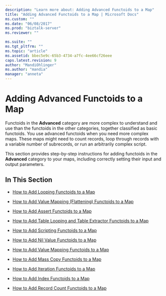 ```yaml
---
description: "Learn more about: Adding Advanced Functoids to a Map"
title: "Adding Advanced Functoids to a Map | Microsoft Docs"
ms.custom: ""
ms.date: "06/08/2017"
ms.prod: "biztalk-server"
ms.reviewer: ""

ms.suite: ""
ms.tgt_pltfrm: ""
ms.topic: "article"
ms.assetid: bbec5e9c-65b3-4734-a7fc-4ee66cf26eee
caps.latest.revision: 9
author: "MandiOhlinger"
ms.author: "mandia"
manager: "anneta"
---
```

# Adding Advanced Functoids to a Map
Functoids in the **Advanced** category are more complex to understand and use than the functoids in the other categories, together classified as basic functoids. You use advanced functoids when you need more complex maps. These maps might need to count records, loop through records with a variable number of subrecords, or run an arbitrarily complex script.  
  
 This section provides step-by-step instructions for adding functoids in the **Advanced** category to your maps, including correctly setting their input and output parameters.  
  
## In This Section  
  
-   [How to Add Looping Functoids to a Map](../core/how-to-add-looping-functoids-to-a-map.md)  
  
-   [How to Add Value Mapping (Flattening) Functoids to a Map](../core/how-to-add-value-mapping-flattening-functoids-to-a-map.md)  
  
-   [How to Add Assert Functoids to a Map](../core/how-to-add-assert-functoids-to-a-map.md)  
  
-   [How to Add Table Looping and Table Extractor Functoids to a Map](../core/how-to-add-table-looping-and-table-extractor-functoids-to-a-map.md)  
  
-   [How to Add Scripting Functoids to a Map](../core/how-to-add-scripting-functoids-to-a-map.md)  
  
-   [How to Add Nil Value Functoids to a Map](../core/how-to-add-nil-value-functoids-to-a-map.md)  
  
-   [How to Add Value Mapping Functoids to a Map](../core/how-to-add-value-mapping-functoids-to-a-map.md)  
  
-   [How to Add Mass Copy Functoids to a Map](../core/how-to-add-mass-copy-functoids-to-a-map.md)  
  
-   [How to Add Iteration Functoids to a Map](../core/how-to-add-iteration-functoids-to-a-map.md)  
  
-   [How to Add Index Functoids to a Map](../core/how-to-add-index-functoids-to-a-map.md)  
  
-   [How to Add Record Count Functoids to a Map](../core/how-to-add-record-count-functoids-to-a-map.md)
